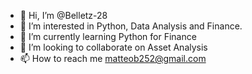 - 👋 Hi, I’m @Belletz-28
- 👀 I’m interested in Python, Data Analysis and Finance.
- 🌱 I’m currently learning Python for Finance
- 💞️ I’m looking to collaborate on Asset Analysis
- 📫 How to reach me matteob252@gmail.com

<!---
Belletz-28/Belletz-28 is a ✨ special ✨ repository because its `README.md` (this file) appears on your GitHub profile.
You can click the Preview link to take a look at your changes.
--->
